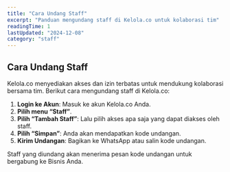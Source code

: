 ```yaml
---
title: "Cara Undang Staff"
excerpt: "Panduan mengundang staff di Kelola.co untuk kolaborasi tim"
readingTime: 1
lastUpdated: "2024-12-08"
category: "staff"
---
```


## Cara Undang Staff

Kelola.co menyediakan akses dan izin terbatas untuk mendukung kolaborasi bersama tim. Berikut cara mengundang staff di Kelola.co:

1. **Login ke Akun**: Masuk ke akun Kelola.co Anda.
2. **Pilih menu “Staff”**.
3. **Pilih “Tambah Staff”**: Lalu pilih akses apa saja yang dapat diakses oleh staff.
4. **Pilih “Simpan”**: Anda akan mendapatkan kode undangan.
5. **Kirim Undangan**: Bagikan ke WhatsApp atau salin kode undangan.

Staff yang diundang akan menerima pesan kode undangan untuk bergabung ke Bisnis Anda.